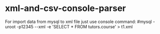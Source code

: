 # xml-and-csv-console-parser

For import data from mysql to xml file just use console command:
#mysql -uroot -p12345  --xml -e 'SELECT * FROM tutors.course' > t1.xml